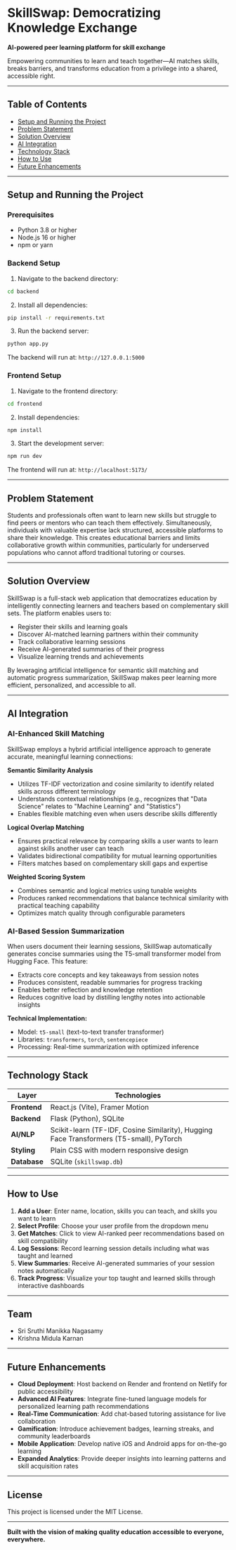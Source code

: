 
# SkillSwap: Democratizing Knowledge Exchange

**AI-powered peer learning platform for skill exchange**

Empowering communities to learn and teach together—AI matches skills, breaks barriers, and transforms education from a privilege into a shared, accessible right.

---

## Table of Contents

- [Setup and Running the Project](#setup-and-running-the-project)
- [Problem Statement](#problem-statement)
- [Solution Overview](#solution-overview)
- [AI Integration](#ai-integration)
- [Technology Stack](#technology-stack)
- [How to Use](#how-to-use)
- [Future Enhancements](#future-enhancements)

---

## Setup and Running the Project

### Prerequisites

- Python 3.8 or higher
- Node.js 16 or higher
- npm or yarn

### Backend Setup

1. Navigate to the backend directory:

```bash
cd backend
```

2. Install all dependencies:

```bash
pip install -r requirements.txt
```

3. Run the backend server:

```bash
python app.py
```

The backend will run at: `http://127.0.0.1:5000`

### Frontend Setup

1. Navigate to the frontend directory:

```bash
cd frontend
```

2. Install dependencies:

```bash
npm install
```

3. Start the development server:

```bash
npm run dev
```

The frontend will run at: `http://localhost:5173/`

---

## Problem Statement

Students and professionals often want to learn new skills but struggle to find peers or mentors who can teach them effectively. Simultaneously, individuals with valuable expertise lack structured, accessible platforms to share their knowledge. This creates educational barriers and limits collaborative growth within communities, particularly for underserved populations who cannot afford traditional tutoring or courses.

---

## Solution Overview

SkillSwap is a full-stack web application that democratizes education by intelligently connecting learners and teachers based on complementary skill sets. The platform enables users to:

- Register their skills and learning goals
- Discover AI-matched learning partners within their community
- Track collaborative learning sessions
- Receive AI-generated summaries of their progress
- Visualize learning trends and achievements

By leveraging artificial intelligence for semantic skill matching and automatic progress summarization, SkillSwap makes peer learning more efficient, personalized, and accessible to all.

---

## AI Integration

### AI-Enhanced Skill Matching

SkillSwap employs a hybrid artificial intelligence approach to generate accurate, meaningful learning connections:

**Semantic Similarity Analysis**

- Utilizes TF-IDF vectorization and cosine similarity to identify related skills across different terminology
- Understands contextual relationships (e.g., recognizes that "Data Science" relates to "Machine Learning" and "Statistics")
- Enables flexible matching even when users describe skills differently

**Logical Overlap Matching**

- Ensures practical relevance by comparing skills a user wants to learn against skills another user can teach
- Validates bidirectional compatibility for mutual learning opportunities
- Filters matches based on complementary skill gaps and expertise

**Weighted Scoring System**

- Combines semantic and logical metrics using tunable weights
- Produces ranked recommendations that balance technical similarity with practical teaching capability
- Optimizes match quality through configurable parameters

### AI-Based Session Summarization

When users document their learning sessions, SkillSwap automatically generates concise summaries using the T5-small transformer model from Hugging Face. This feature:

- Extracts core concepts and key takeaways from session notes
- Produces consistent, readable summaries for progress tracking
- Enables better reflection and knowledge retention
- Reduces cognitive load by distilling lengthy notes into actionable insights

**Technical Implementation:**

- Model: `t5-small` (text-to-text transfer transformer)
- Libraries: `transformers`, `torch`, `sentencepiece`
- Processing: Real-time summarization with optimized inference

---

## Technology Stack

| Layer              | Technologies                                                                            |
| ------------------ | --------------------------------------------------------------------------------------- |
| **Frontend** | React.js (Vite), Framer Motion                                                          |
| **Backend**  | Flask (Python), SQLite                                                                  |
| **AI/NLP**   | Scikit-learn (TF-IDF, Cosine Similarity), Hugging Face Transformers (T5-small), PyTorch |
| **Styling**  | Plain CSS with modern responsive design                                                 |
| **Database** | SQLite (`skillswap.db`)                                                               |

---

## How to Use

1. **Add a User**: Enter name, location, skills you can teach, and skills you want to learn
2. **Select Profile**: Choose your user profile from the dropdown menu
3. **Get Matches**: Click to view AI-ranked peer recommendations based on skill compatibility
4. **Log Sessions**: Record learning session details including what was taught and learned
5. **View Summaries**: Receive AI-generated summaries of your session notes automatically
6. **Track Progress**: Visualize your top taught and learned skills through interactive dashboards

---

## Team

- Sri Sruthi Manikka Nagasamy
- Krishna Midula Karnan

---

## Future Enhancements

- **Cloud Deployment**: Host backend on Render and frontend on Netlify for public accessibility
- **Advanced AI Features**: Integrate fine-tuned language models for personalized learning path recommendations
- **Real-Time Communication**: Add chat-based tutoring assistance for live collaboration
- **Gamification**: Introduce achievement badges, learning streaks, and community leaderboards
- **Mobile Application**: Develop native iOS and Android apps for on-the-go learning
- **Expanded Analytics**: Provide deeper insights into learning patterns and skill acquisition rates

---

## License

This project is licensed under the MIT License.

---

**Built with the vision of making quality education accessible to everyone, everywhere.**
